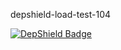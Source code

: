 depshield-load-test-104

[![DepShield Badge](https://cpeters2.dev.depshield.sonatype.org/badges/depshield-load-cpeters2d/depshield-load-test-104/depshield.svg)](https://sonatype.github.io/depshield-github-pages)
